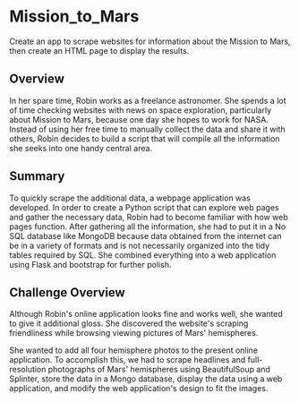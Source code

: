 # Mission_to_Mars
Create an app to scrape websites for information about the Mission to Mars, then create an HTML page to display the results.

## Overview
In her spare time, Robin works as a freelance astronomer. She spends a lot of time checking websites with news on space exploration, particularly about Mission to Mars, because one day she hopes to work for NASA. Instead of using her free time to manually collect the data and share it with others, Robin decides to build a script that will compile all the information she seeks into one handy central area.

## Summary 
To quickly scrape the additional data, a webpage application was developed. In order to create a Python script that can explore web pages and gather the necessary data, Robin had to become familiar with how web pages function. After gathering all the information, she had to put it in a No SQL database like MongoDB because data obtained from the internet can be in a variety of formats and is not necessarily organized into the tidy tables required by SQL. She combined everything into a web application using Flask and bootstrap for further polish.

## Challenge Overview
Although Robin's online application looks fine and works well, she wanted to give it additional gloss. She discovered the website's scraping friendliness while browsing viewing pictures of Mars' hemispheres.

She wanted to add all four hemisphere photos to the present online application. To accomplish this, we had to scrape headlines and full-resolution photographs of Mars' hemispheres using BeautifulSoup and Splinter, store the data in a Mongo database, display the data using a web application, and modify the web application's design to fit the images.
